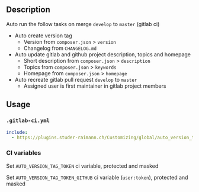 ## Description

Auto run the follow tasks on merge `develop` to `master` (gitlab ci)

- Auto create version tag
  - Version from `composer.json` > `version`
  - Changelog from `CHANGELOG.md`
- Auto update gitlab and github project description, topics and homepage
  - Short description from `composer.json` > `description`
  - Topics from `composer.json` > `keywords`
  - Homepage from `composer.json` > `homepage`
- Auto recreate gitlab pull request `develop` to `master`
  - Assigned user is first maintainer in gitlab project members

## Usage

### `.gitlab-ci.yml`

```yaml
include:
  - https://plugins.studer-raimann.ch/Customizing/global/auto_version_tag_ci/build/auto_version_tag_ci.yml
```

### CI variables

Set `AUTO_VERSION_TAG_TOKEN` ci variable, protected and masked

Set `AUTO_VERSION_TAG_TOKEN_GITHUB` ci variable (`user:token`), protected and masked
